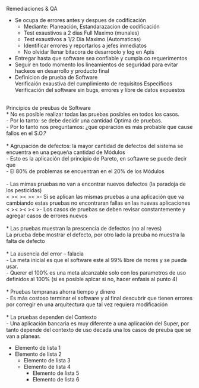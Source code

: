 Remediaciones & QA
* Se ocupa de errores antes y despues de codificación<br>
    - Mediante: Planeación, Estandarazacion de codificación<br>
    - Test exaustivos a 2 dias Full Maximo (munales)<br>
    - Test exaustivos a 1/2 Dia Maximo (Automaticas)<br>
    - Identificar errores y reportarlos a jefes inmediatos<br>
    - No olvidar llenar bitacora de desarroolo y log en Apis<br>
* Entregar hasta que software sea confiable y cumpla co requerimentos
* Seguir en todo momento los lineamientos de seguridad para evitar hackeos en desarrollo y producto final
* Definicion de prueba de Software<br>
    Verificaión exaustiva del cumplimiento de requisitos Especificos<br>
    Verificación del software sin bugs, errores y libre de datos expuestos<br>
<br>
Principios de preubas de Software<br>
* No es posible realizar todas las pruebas posibles en todos los casos.<br>
    - Por lo tanto: se debe decidir una cantidad Optima de pruebas.<br>
    - Por lo tanto nos preguntamos: ¿que operación es más probable que cause fallos en el S.O.?<br>
<br>
* Agrupación de defectos: la mayor cantidad de defectos del sistema se encuentra en una pequeña cantidad de Módulos<br>
    -  Esto es la aplicación del principio de Pareto, en softawre se puede decir que <br>
    -  El 80% de problemas se encuentran en el 20% de los Módulos<br>
<br>
- Las mimas pruebas no van a encontrar nuevos defectos (la paradoja de los pesticidas)<br>
<&nbsp;><&nbsp;><&nbsp;><&nbsp;>- Si se aplican las mismas pruebas a una aplicación que va cambiando estas pruebas no encontraran fallas en las nuevas aplicaciones<br>
<&nbsp;><&nbsp;><&nbsp;><&nbsp;>- Los casos de pruebas se deben revisar constantemente y agregar casos de errores nuevos <br>
<br>
* Las pruebas muestran la prescencia de defectos (no al reves)<br>
La prueba debe mostrar el defecto, por otro lado la preuba no muestra la falta de defecto<br>
<br>
* La ausencia del error – falacia<br>
    - La meta inicial es que el software este al 99% libre de rrores y se pueda usar. <br>
    - Querer el 100% es una meta alcanzable solo con los parametros de uso definidos al 100% (si es posible aplcar si no, hacer enfasis al punto 4)<br>
<br>
* Pruebas tempranas ahorra tiempo y dinero<br>
    -  Es más costoso terminar el software y al final descubrir que tienen errores por corregir en una arquitectura que tal vez requiera modificación<br>
<br>
* La pruebas dependen del Contexto<br>
    -  Una aplicación bancaria es muy diferente a una aplicación del Super, por tanto depende del contexto de uso decada una los casos de preuba que se van a planear.<br>


- Elemento de lista 1
- Elemento de lista 2
    - Elemento de lista 3
    - Elemento de lista 4
        - Elemento de lista 5
        - Elemento de lista 6